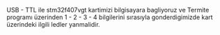 USB - TTL ile stm32f407vgt kartimizi bilgisayara bagliyoruz ve Termite programı üzerinden 1 - 2 - 3 - 4 bilgilerini
sırasıyla gonderdigimizde kart üzerindeki ilgili ledler yanmalidir. 
